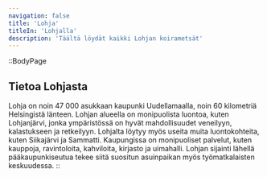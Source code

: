 ```yaml
---
navigation: false
title: 'Lohja'
titleIn: 'Lohjalla'
description: 'Täältä löydät kaikki Lohjan koirametsät'
---
```


::BodyPage
## Tietoa Lohjasta
Lohja on noin 47 000 asukkaan kaupunki Uudellamaalla, noin 60 kilometriä Helsingistä länteen. Lohjan alueella on monipuolista luontoa, kuten Lohjanjärvi, jonka ympäristössä on hyvät mahdollisuudet veneilyyn, kalastukseen ja retkeilyyn. Lohjalta löytyy myös useita muita luontokohteita, kuten Siikajärvi ja Sammatti. Kaupungissa on monipuoliset palvelut, kuten kauppoja, ravintoloita, kahviloita, kirjasto ja uimahalli. Lohjan sijainti lähellä pääkaupunkiseutua tekee siitä suositun asuinpaikan myös työmatkalaisten keskuudessa.
::